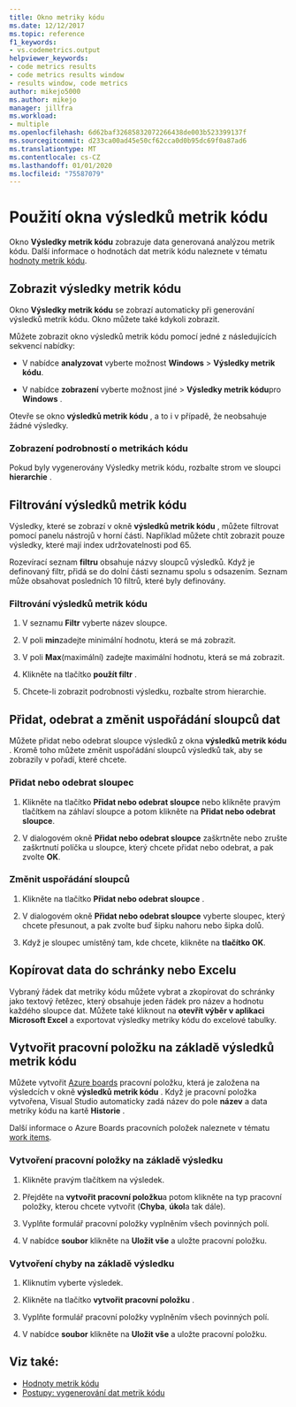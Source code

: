 ```yaml
---
title: Okno metriky kódu
ms.date: 12/12/2017
ms.topic: reference
f1_keywords:
- vs.codemetrics.output
helpviewer_keywords:
- code metrics results
- code metrics results window
- results window, code metrics
author: mikejo5000
ms.author: mikejo
manager: jillfra
ms.workload:
- multiple
ms.openlocfilehash: 6d62baf32685832072266438de003b523399137f
ms.sourcegitcommit: d233ca00ad45e50cf62cca0d0b95dc69f0a87ad6
ms.translationtype: MT
ms.contentlocale: cs-CZ
ms.lasthandoff: 01/01/2020
ms.locfileid: "75587079"
---
```

# <a name="use-the-code-metrics-results-window"></a>Použití okna výsledků metrik kódu

Okno **Výsledky metrik kódu** zobrazuje data generovaná analýzou metrik kódu. Další informace o hodnotách dat metrik kódu naleznete v tématu [hodnoty metrik kódu](../code-quality/code-metrics-values.md).

## <a name="display-code-metrics-results"></a>Zobrazit výsledky metrik kódu

Okno **Výsledky metrik kódu** se zobrazí automaticky při generování výsledků metrik kódu. Okno můžete také kdykoli zobrazit.

Můžete zobrazit okno výsledků metrik kódu pomocí jedné z následujících sekvencí nabídky:

- V nabídce **analyzovat** vyberte možnost **Windows** > **Výsledky metrik kódu**.

- V nabídce **zobrazení** vyberte možnost jiné > **Výsledky metrik kódu**pro **Windows** .

Otevře se okno **výsledků metrik kódu** , a to i v případě, že neobsahuje žádné výsledky.

### <a name="to-view-code-metrics-details"></a>Zobrazení podrobností o metrikách kódu

Pokud byly vygenerovány Výsledky metrik kódu, rozbalte strom ve sloupci **hierarchie** .

## <a name="filter-code-metrics-results"></a>Filtrování výsledků metrik kódu

Výsledky, které se zobrazí v okně **výsledků metrik kódu** , můžete filtrovat pomocí panelu nástrojů v horní části. Například můžete chtít zobrazit pouze výsledky, které mají index udržovatelnosti pod 65.

Rozevírací seznam **filtru** obsahuje názvy sloupců výsledků. Když je definovaný filtr, přidá se do dolní části seznamu spolu s odsazením. Seznam může obsahovat posledních 10 filtrů, které byly definovány.

### <a name="to-filter-the-code-metrics-results"></a>Filtrování výsledků metrik kódu

1. V seznamu **Filtr** vyberte název sloupce.

2. V poli **min**zadejte minimální hodnotu, která se má zobrazit.

3. V poli **Max**(maximální) zadejte maximální hodnotu, která se má zobrazit.

4. Klikněte na tlačítko **použít filtr** .

5. Chcete-li zobrazit podrobnosti výsledku, rozbalte strom hierarchie.

## <a name="add-remove-and-rearrange-data-columns"></a>Přidat, odebrat a změnit uspořádání sloupců dat

Můžete přidat nebo odebrat sloupce výsledků z okna **výsledků metrik kódu** . Kromě toho můžete změnit uspořádání sloupců výsledků tak, aby se zobrazily v pořadí, které chcete.

### <a name="add-or-remove-a-column"></a>Přidat nebo odebrat sloupec

1. Klikněte na tlačítko **Přidat nebo odebrat sloupce** nebo klikněte pravým tlačítkem na záhlaví sloupce a potom klikněte na **Přidat nebo odebrat sloupce**.

1. V dialogovém okně **Přidat nebo odebrat sloupce** zaškrtněte nebo zrušte zaškrtnutí políčka u sloupce, který chcete přidat nebo odebrat, a pak zvolte **OK**.

### <a name="rearrange-columns"></a>Změnit uspořádání sloupců

1. Klikněte na tlačítko **Přidat nebo odebrat sloupce** .

1. V dialogovém okně **Přidat nebo odebrat sloupce** vyberte sloupec, který chcete přesunout, a pak zvolte buď šipku nahoru nebo šipka dolů.

1. Když je sloupec umístěný tam, kde chcete, klikněte na **tlačítko OK**.

## <a name="copy-data-to-the-clipboard-or-excel"></a>Kopírovat data do schránky nebo Excelu

Vybraný řádek dat metriky kódu můžete vybrat a zkopírovat do schránky jako textový řetězec, který obsahuje jeden řádek pro název a hodnotu každého sloupce dat. Můžete také kliknout na **otevřít výběr v aplikaci Microsoft Excel** a exportovat výsledky metriky kódu do excelové tabulky.

## <a name="create-a-work-item-based-on-code-metric-results"></a>Vytvořit pracovní položku na základě výsledků metrik kódu

Můžete vytvořit [Azure boards](/azure/devops/boards/index?view=vsts) pracovní položku, která je založena na výsledcích v okně **výsledků metrik kódu** . Když je pracovní položka vytvořena, Visual Studio automaticky zadá název do pole **název** a data metriky kódu na kartě **Historie** .

Další informace o Azure Boards pracovních položek naleznete v tématu [work items](/azure/devops/boards/work-items/index?view=vsts).

### <a name="to-create-a-work-item-based-on-a-result"></a>Vytvoření pracovní položky na základě výsledku

1. Klikněte pravým tlačítkem na výsledek.

2. Přejděte na **vytvořit pracovní položku**a potom klikněte na typ pracovní položky, kterou chcete vytvořit (**Chyba**, **úkol**a tak dále).

3. Vyplňte formulář pracovní položky vyplněním všech povinných polí.

4. V nabídce **soubor** klikněte na **Uložit vše** a uložte pracovní položku.

### <a name="to-create-a-bug-based-on-a-result"></a>Vytvoření chyby na základě výsledku

1. Kliknutím vyberte výsledek.

2. Klikněte na tlačítko **vytvořit pracovní položku** .

3. Vyplňte formulář pracovní položky vyplněním všech povinných polí.

4. V nabídce **soubor** klikněte na **Uložit vše** a uložte pracovní položku.

## <a name="see-also"></a>Viz také:

- [Hodnoty metrik kódu](../code-quality/code-metrics-values.md)
- [Postupy: vygenerování dat metrik kódu](../code-quality/how-to-generate-code-metrics-data.md)
